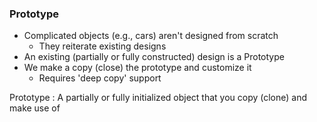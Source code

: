 ### Prototype
- Complicated objects (e.g., cars) aren't designed from scratch
  - They reiterate existing designs
- An existing (partially or fully constructed) design is a Prototype
- We make a copy (close) the prototype and customize it
  - Requires 'deep copy' support

Prototype : A partially or fully initialized object that you copy (clone) and make use of